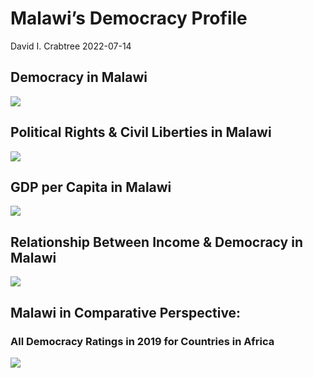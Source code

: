 Malawi’s Democracy Profile
================
David I. Crabtree
2022-07-14

## Democracy in Malawi

![](C:\Users\David\Desktop\PROGRA~1\FILESA~1\CFSS\hw06\reports\MALAWI~1/figure-gfm/Demscore-1.png)<!-- -->

## Political Rights & Civil Liberties in Malawi

![](C:\Users\David\Desktop\PROGRA~1\FILESA~1\CFSS\hw06\reports\MALAWI~1/figure-gfm/Political%20Rights%20&%20Civil%20Libs-1.png)<!-- -->

## GDP per Capita in Malawi

![](C:\Users\David\Desktop\PROGRA~1\FILESA~1\CFSS\hw06\reports\MALAWI~1/figure-gfm/GDP%20per%20Capita-1.png)<!-- -->

## Relationship Between Income & Democracy in Malawi

![](C:\Users\David\Desktop\PROGRA~1\FILESA~1\CFSS\hw06\reports\MALAWI~1/figure-gfm/Income%20&%20Dem-1.png)<!-- -->

## Malawi in Comparative Perspective:

### All Democracy Ratings in 2019 for Countries in Africa

![](C:\Users\David\Desktop\PROGRA~1\FILESA~1\CFSS\hw06\reports\MALAWI~1/figure-gfm/Democracy%20in%20Comparative%20Perspective-1.png)<!-- -->
